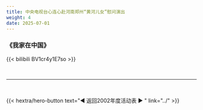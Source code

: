 ```yaml
---
title: 中央电视台心连心赴河南郑州“黄河儿女”慰问演出
weight: 4
date: 2025-07-01
---
```


### 《我家在中国》

{{< bilibili BV1cr4y1E7so >}}


<br>
<hr>
<br>

{{< hextra/hero-button text="◀ 返回2002年度活动表 ▶ " link="../" >}}